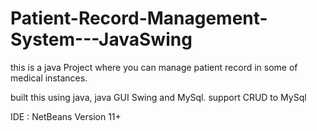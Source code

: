 # Patient-Record-Management-System---JavaSwing

this is a java Project where you can manage patient record in some of medical instances.

built this using java, java GUI Swing and MySql.
support CRUD to MySql

IDE : NetBeans Version 11+
